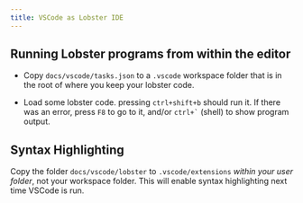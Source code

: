 ```yaml
---
title: VSCode as Lobster IDE
---
```


Running Lobster programs from within the editor
-----------------------------------------------

-   Copy `docs/vscode/tasks.json` to a `.vscode` workspace folder that
    is in the root of where you keep your lobster code.

-   Load some lobster code. pressing `ctrl+shift+b` should run it. If there was
    an error, press `F8` to go to it, and/or `` ctrl+` `` (shell) to show
    program output.

Syntax Highlighting
-------------------

Copy the folder `docs/vscode/lobster` to `.vscode/extensions` *within
your user folder*, not your workspace folder. This will enable syntax
highlighting next time VSCode is run.
